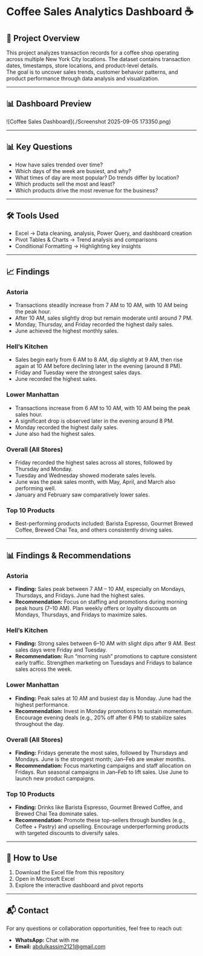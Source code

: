 # Coffee Sales Analytics Dashboard ☕

## 📌 Project Overview
This project analyzes transaction records for a coffee shop operating across multiple New York City locations. The dataset contains transaction dates, timestamps, store locations, and product-level details.  
The goal is to uncover sales trends, customer behavior patterns, and product performance through data analysis and visualization.

---

## 📊 Dashboard Preview
![Coffee Sales Dashboard](./Screenshot 2025-09-05 173350.png)

---

## 📊 Key Questions
- How have sales trended over time?  
- Which days of the week are busiest, and why?  
- What times of day are most popular? Do trends differ by location?  
- Which products sell the most and least?  
- Which products drive the most revenue for the business?  

---

## 🛠 Tools Used
- Excel → Data cleaning, analysis, Power Query, and dashboard creation  
- Pivot Tables & Charts → Trend analysis and comparisons  
- Conditional Formatting → Highlighting key insights  

---

## 📈 Findings

### Astoria
- Transactions steadily increase from 7 AM to 10 AM, with 10 AM being the peak hour.  
- After 10 AM, sales slightly drop but remain moderate until around 7 PM.  
- Monday, Thursday, and Friday recorded the highest daily sales.  
- June achieved the highest monthly sales.  

### Hell’s Kitchen
- Sales begin early from 6 AM to 8 AM, dip slightly at 9 AM, then rise again at 10 AM before declining later in the evening (around 8 PM).  
- Friday and Tuesday were the strongest sales days.  
- June recorded the highest sales.  

### Lower Manhattan
- Transactions increase from 6 AM to 10 AM, with 10 AM being the peak sales hour.  
- A significant drop is observed later in the evening around 8 PM.  
- Monday recorded the highest daily sales.  
- June also had the highest sales.  

### Overall (All Stores)
- Friday recorded the highest sales across all stores, followed by Thursday and Monday.  
- Tuesday and Wednesday showed moderate sales levels.  
- June was the peak sales month, with May, April, and March also performing well.  
- January and February saw comparatively lower sales.  

### Top 10 Products
- Best-performing products included: Barista Espresso, Gourmet Brewed Coffee, Brewed Chai Tea, and others consistently driving sales.  

---

## 📊 Findings & Recommendations

### Astoria
- **Finding:** Sales peak between 7 AM – 10 AM, especially on Mondays, Thursdays, and Fridays. June had the highest sales.  
- **Recommendation:** Focus on staffing and promotions during morning peak hours (7–10 AM). Plan weekly offers or loyalty discounts on Mondays, Thursdays, and Fridays to maximize sales.

### Hell’s Kitchen
- **Finding:** Strong sales between 6–10 AM with slight dips after 9 AM. Best sales days were Friday and Tuesday.  
- **Recommendation:** Run “morning rush” promotions to capture consistent early traffic. Strengthen marketing on Tuesdays and Fridays to balance sales across the week.

### Lower Manhattan
- **Finding:** Peak sales at 10 AM and busiest day is Monday. June had the highest performance.  
- **Recommendation:** Invest in Monday promotions to sustain momentum. Encourage evening deals (e.g., 20% off after 6 PM) to stabilize sales throughout the day.

### Overall (All Stores)
- **Finding:** Fridays generate the most sales, followed by Thursdays and Mondays. June is the strongest month; Jan–Feb are weaker months.  
- **Recommendation:** Focus marketing campaigns and staff allocation on Fridays. Run seasonal campaigns in Jan–Feb to lift sales. Use June to launch new product campaigns.

### Top 10 Products
- **Finding:** Drinks like Barista Espresso, Gourmet Brewed Coffee, and Brewed Chai Tea dominate sales.  
- **Recommendation:** Promote these top-sellers through bundles (e.g., Coffee + Pastry) and upselling. Encourage underperforming products with targeted discounts to diversify sales.

---

## 🚀 How to Use
1. Download the Excel file from this repository  
2. Open in Microsoft Excel  
3. Explore the interactive dashboard and pivot reports  

---

## 📬 Contact
For any questions or collaboration opportunities, feel free to reach out:  
- **WhatsApp:** Chat with me  
- **Email:** [abdulkassim2121@gmail.com](mailto:abdulkassim2121@gmail.com)  
